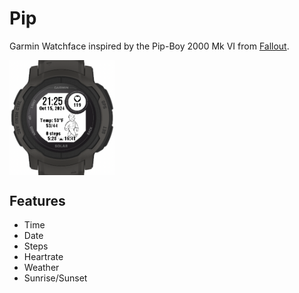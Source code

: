 # Pip
Garmin Watchface inspired by the Pip-Boy 2000 Mk VI from [Fallout](https://en.wikipedia.org/wiki/Fallout_(franchise)).

<img src="https://raw.githubusercontent.com/quinnshultz/pip/main/resources/screenshot.png" alt="A screenshot of the watch face on Descent G1 simulator." align="center" width="168"/>

## Features
- Time
- Date
- Steps
- Heartrate
- Weather
- Sunrise/Sunset

